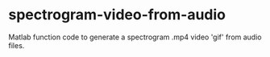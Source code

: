 # spectrogram-video-from-audio
Matlab function code to generate a spectrogram .mp4 video 'gif' from audio files.
